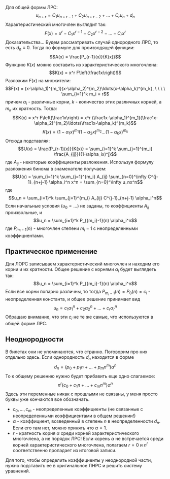 Для общей формы ЛРС:
$$u_{n+r} = C_1 u_{n+r-1} + C_2u_{n+r-2} + \ldots +C_r u_{n} + d_n$$
Характеристический многочлен выглядит так:
$$F(x) = x^r - C_1x^{r-1} - C_2 x^{r-2} - \ldots - C_rx^r$$
Доказательства... Будем рассматривать случай однородного ЛРС, то есть $d_n \equiv 0$. Тогда по формуле для производящей функции:
$$A(x) = \frac{P_{r-1}(x)}{K(x)}$$
Функцию $K(x)$ можно составить из характеристического многочлена:
$$K(x) = x^r F\left(\frac1x\right)$$
Разложим $F(x)$ на множители:
$$F(x) = (x-\alpha_1)^{m_1}(x-\alpha_2)^{m_2}\ldots(x-\alpha_k)^{m_k}, \ \ \ \ \sum_{i=1}^k m_i = r$$
причем $\alpha_i$ - различные корни, $k$ - количество этих различных корней, а $m_k$ их кратность. Тогда:
$$K(x) = x^r F\left(\frac1x\right) = x^r (\frac1x-\alpha_1)^{m_1}(\frac1x-\alpha_2)^{m_2}\ldots(\frac1x-\alpha_k)^{m_k}$$
$$K(x) = (1-\alpha_1x)^{m_1}(1-\alpha_2x)^{m_2} \ldots (1-\alpha_kx)^{m_k}$$
Отсюда подставляя:
$$U(x) = \frac{P_{r-1}(x)}{K(x)} = \sum_{i=1}^k \sum_{j=1}^{m_i} \frac{A_{ij}}{(1-\alpha_ix)^j}$$
где $A_{ij}$ - некоторые коэффициенты разложения. Используя формулу разложения бинома в знаменателе получаем:
$$U(x) = \sum_{i=1}^k \sum_{j=1}^{m_i} A_{ij} \sum_{n=0}^\infty C^{j-1}_{n+j-1} \alpha_i^n x^n = \sum_{n=0}^\infty u_nx^n$$
где
$$u_n = \sum_{i=1}^k \sum_{j=1}^{m_i} A_{ij}  C^{j-1}_{n+j-1} \alpha_i^n$$
Если начальные условия $(u_0 = \ldots)$ не заданы, то коэффициенты $A_{ij}$ произвольные, и
$$u_n = \sum_{i=1}^k P_{{m_i}-1}(n) \alpha_i^n$$
где $P_{{m_i}-1}(n)$ - многочлен степени $m_i-1$ с неопределенными коэффициентами.

## Практическое применение
Для ЛОРС записываем характеристический многочлен и находим его корни и их кратности. Общее решение с корнями $\alpha_i$ будет выглядеть так:
$$u_n = \sum_{i=1}^k P_{{m_i}-1}(n) \alpha_i^n$$
Если все корни попарно различны, то тогда $P_{m_i-1}(n) = P_{0}(n) = c_i$ - неопределенная константа, и общее решение принимает вид
$$u_n = c_1\alpha_1^n + c_2\alpha^n_2 + \ldots + c_r\alpha_r^n$$
Обращаю внимание, что эти $c_i$ не те же самые, что используются в общей форме ЛРС.

## Неоднородности
В билетах они не упоминаются, что странно. Поговорим про них отдельно здесь. Если однородность $d_n$ находится в форме
$$d_n = (p_0 + p_1n + \ldots + p_mn^m)\alpha^n$$
То к общему решению нужно будет прибавить еще одно слагаемое:
$$n^r(c_0+c_1n + \ldots  + c_mn^m)\alpha^n$$
Здесь эти переменные никак с прошлыми не связаны, у меня просто буквы уже кончаются все обозначать.
- $c_0, \ldots, c_m$ - неопределенные коэффициенты (не связанные с неопределенными коэффициентами в общем решении!)
- $\alpha$ - коэффициент, возведенный в степень $n$ в неопределенности $d_n$. Если его там нет, можно принять что $\alpha=1$.
- $r$ - кратность корня $\alpha$ среди корней характеристического многочлена, а не порядок ЛРС! Если корень $\alpha$ не встречается среди корней характеристического многочлена, полагаем $r=0$ и $n^r$ соответственно пропадает из итоговой записи.

Для того, чтобы определить коэффициенты у неоднородной части, нужно подставить ее в оригинальное ЛНРС и решить систему уравнений.